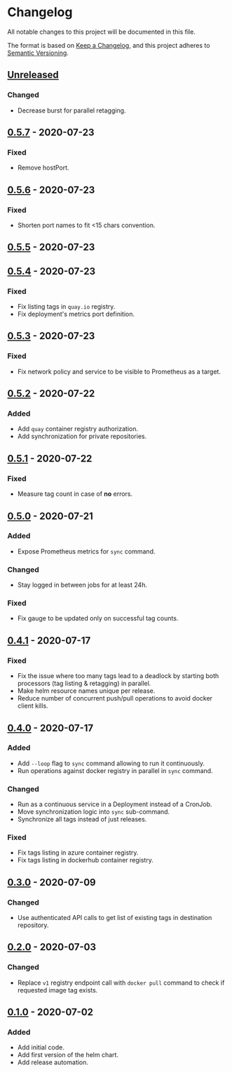 # Changelog

All notable changes to this project will be documented in this file.

The format is based on [Keep a Changelog](https://keepachangelog.com/en/1.0.0/),
and this project adheres to [Semantic Versioning](https://semver.org/spec/v2.0.0.html).

## [Unreleased]

### Changed

- Decrease burst for parallel retagging.

## [0.5.7] - 2020-07-23

### Fixed

- Remove hostPort.

## [0.5.6] - 2020-07-23

### Fixed

- Shorten port names to fit <15 chars convention.

## [0.5.5] - 2020-07-23

## [0.5.4] - 2020-07-23


### Fixed

- Fix listing tags in `quay.io` registry.
- Fix deployment's metrics port definition.

## [0.5.3] - 2020-07-23

### Fixed

- Fix network policy and service to be visible to Prometheus as a target.

## [0.5.2] - 2020-07-22

### Added

- Add `quay` container registry authorization.
- Add synchronization for private repositories.

## [0.5.1] - 2020-07-22

### Fixed

- Measure tag count in case of **no** errors.


## [0.5.0] - 2020-07-21

### Added

- Expose Prometheus metrics for `sync` command.

### Changed

- Stay logged in between jobs for at least 24h.

### Fixed

- Fix gauge to be updated only on successful tag counts.

## [0.4.1] - 2020-07-17

### Fixed

- Fix the issue where too many tags lead to a deadlock by starting both
  processors (tag listing & retagging) in parallel.
- Make helm resource names unique per release.
- Reduce number of concurrent push/pull operations to avoid docker client
  kills.

## [0.4.0] - 2020-07-17

### Added

- Add `--loop` flag to `sync` command allowing to run it continuously.
- Run operations against docker registry in parallel in `sync` command.

### Changed

- Run as a continuous service in a Deployment instead of a CronJob.
- Move synchronization logic into `sync` sub-command.
- Synchronize all tags instead of just releases.

### Fixed

- Fix tags listing in azure container registry.
- Fix tags listing in dockerhub container registry.

## [0.3.0] - 2020-07-09

### Changed

- Use authenticated API calls to get list of existing tags in destination repository.

## [0.2.0] - 2020-07-03

### Changed

- Replace `v1` registry endpoint call with `docker pull` command to check if requested image tag exists.

## [0.1.0] - 2020-07-02

### Added

- Add initial code.
- Add first version of the helm chart.
- Add release automation.

[Unreleased]: https://github.com/giantswarm/crsync/compare/v0.5.7...HEAD
[0.5.7]: https://github.com/giantswarm/crsync/compare/v0.5.6...v0.5.7
[0.5.6]: https://github.com/giantswarm/crsync/compare/v0.5.5...v0.5.6
[0.5.5]: https://github.com/giantswarm/crsync/compare/v0.5.4...v0.5.5
[0.5.4]: https://github.com/giantswarm/crsync/compare/v0.5.3...v0.5.4
[0.5.3]: https://github.com/giantswarm/crsync/compare/v0.5.2...v0.5.3
[0.5.2]: https://github.com/giantswarm/crsync/compare/v0.5.1...v0.5.2
[0.5.1]: https://github.com/giantswarm/crsync/compare/v0.5.0...v0.5.1
[0.5.0]: https://github.com/giantswarm/crsync/compare/v0.4.1...v0.5.0
[0.4.1]: https://github.com/giantswarm/crsync/compare/v0.4.0...v0.4.1
[0.4.0]: https://github.com/giantswarm/crsync/compare/v0.3.0...v0.4.0
[0.3.0]: https://github.com/giantswarm/crsync/compare/v0.2.0...v0.3.0
[0.2.0]: https://github.com/giantswarm/crsync/compare/v0.1.0...v0.2.0
[0.1.0]: https://github.com/giantswarm/crsync/releases/tag/v0.1.0
